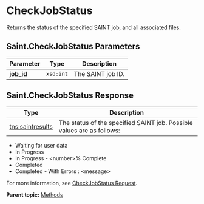 # CheckJobStatus

Returns the status of the specified SAINT job, and all associated files.

## Saint.CheckJobStatus Parameters

|Parameter|Type|Description|
|---------|----|-----------|
|**job\_id** |`xsd:int` | The SAINT job ID. |

## Saint.CheckJobStatus Response

|Type|Description|
|----|-----------|
|[tns:saintresults](../data_types/r_saintresults.md#) | The status of the specified SAINT job. Possible values are as follows: |
-   Waiting for user data
-   In Progress
-   In Progress - <number\>% Complete
-   Completed
-   Completed - With Errors : <message\>

For more information, see [CheckJobStatus Request](../sample_code/r_checkJobStatus_sample.md#).

**Parent topic:** [Methods](../methods/c_saint_methods.md)

